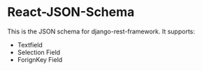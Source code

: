 # React-JSON-Schema
This is the JSON schema for django-rest-framework.
It supports:
- Textfield
- Selection Field
- ForignKey Field